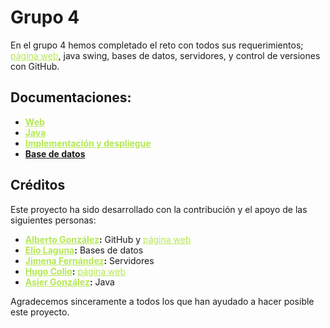 # Grupo 4

En el grupo 4 hemos completado el reto con todos sus requerimientos; [página web](https://albertogfez.github.io/WEBSITE-ALBERTO/), java swing, bases de datos, servidores, y control de versiones con GitHub.

## Documentaciones:
* **[Web](https://github.com/AlbertoGfeZ/GRUPO-4-RETO/blob/Markdown-Web/MARKDOWN.md)**
* **[Java](https://github.com/AlbertoGfeZ/GRUPO-4-RETO/blob/DGC/DCA.pdf)**
* **[Implementación y despliegue](https://github.com/AlbertoGfeZ/GRUPO-4-RETO/blob/GDD/GDD.pdf)**
* **[Base de datos]()**




## Créditos

Este proyecto ha sido desarrollado con la contribución y el apoyo de las siguientes personas:

* **[Alberto González](https://github.com/AlbertoGfeZ):** GitHub y [página web](https://albertogfez.github.io/WEBSITE-ALBERTO/)
* **[Elio Laguna](https://github.com/BAI-1h3):** Bases de datos
* **[Jimena Fernández](https://github.com/jimenafdezz):** Servidores
* **[Hugo Colio](https://github.com/hugo-colio):** [página web](https://albertogfez.github.io/WEBSITE-ALBERTO/)
* **[Asier González](https://github.com/asiglez):** Java

Agradecemos sinceramente a todos los que han ayudado a hacer posible este proyecto.

<style>
a {
    color: #b5e853; /* Cambia el color de los enlaces*/
}
</style>
